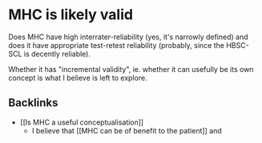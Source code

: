 # MHC is likely valid
Does MHC have high interrater-reliability (yes, it's narrowly defined) and does it have appropriate test-retest reliability (probably, since the HBSC-SCL is decently reliable).

Whether it has "incremental validity", ie. whether it can usefully be its own concept is what I believe is left to explore.

## Backlinks
* [[Is MHC a useful conceptualisation]]
	* I believe that [[MHC can be of benefit to the patient]] and

<!-- #service -->

<!-- {BearID:7CC34DAD-3E3A-435C-AC9B-078399C42682-15756-0000130BD5ECBBB4} -->
